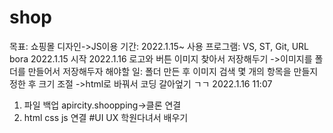 # shop
목표: 쇼핑몰 디자인->JS이용
기간: 2022.1.15~
사용 프로그램: VS, ST, Git, URL bora
2022.1.15 시작
2022.1.16 로고와 버튼 이미지 찾아서 저장해두기
->이미지를 폴더를 만들어서 저장해두자
해야할 일: 폴더 만든 후 이미지 검색
몇 개의 항목을 만들지 정한 후 크기 조절
->html로 바꿔서 코딩 갈아엎기 ㄱㄱ
2022.1.16 11:07
1. 파일 백업 apircity.shoopping->클론 연결
2. html css js 연결
#UI UX 학원다녀서 배우기

